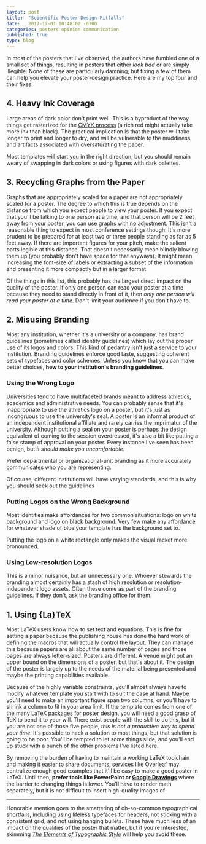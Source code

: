 ```yaml
---
layout: post
title:  "Scientific Poster Design Pitfalls"
date:   2017-12-01 10:48:02 -0700
categories: posters opinion communication
published: true
type: blog
---
```


In most of the posters that I've observed, the authors have fumbled one of a small set of things, resulting in posters that either _look bad_ or are simply illegible. None of these are particularly damning, but fixing a few of them can help you elevate your poster-design practice. Here are my top four and their fixes.

## 4. Heavy Ink Coverage

Large areas of dark color don't print well. This is a byproduct of the way things get rasterized for the [CMYK process](https://en.wikipedia.org/wiki/CMYK_color_model) (a rich red might actually take more ink than black). The practical implication is that the poster will take longer to print and longer to dry, and will be vulnerable to the muddiness and artifacts associated with oversaturating the paper.

Most templates will start you in the right direction, but you should remain weary of swapping in dark colors or using figures with dark palettes.


## 3. Recycling Graphs from the Paper

Graphs that are appropriately scaled for a paper are not appropriately scaled for a poster. The degree to which this is true depends on the distance from which you expect people to view your poster. If you expect that you'll be talking to one person at a time, and that person will be 2 feet away from your poster, you can use graphs with no adjustment. This isn't a reasonable thing to expect in most conference settings though. It's more prudent to be prepared for at least two or three people standing as far as 5 feet away. If there are important figures for your pitch, make the salient parts legible at this distance. That doesn't necessarily mean blindly blowing them up (you probably don't have space for that anyways). It might mean increasing the font-size of labels or extracting a subset of the information and presenting it more compactly but in a larger format.

Of the things in this list, this probably has the largest direct impact on the quality of the poster. If only one person can read your poster at a time because they need to stand directly in front of it, then _only one person will read your poster at a time_. Don't limit your audience if you don't have to.


## 2. Misusing Branding

Most any institution, whether it's a university or a company, has brand guidelines (sometimes called identity guidelines) which lay out the proper use of its logos and colors. This kind of pedantry isn't just a service to your institution. Branding guidelines enforce good taste, suggesting coherent sets of typefaces and color schemes. Unless you know that you can make better choices, **hew to your institution's branding guidelines**. 

### Using the Wrong Logo

Universities tend to have multifaceted brands meant to address athletics, academics and administrative needs. You can probably sense that it's inappropriate to use the athletics logo on a poster, but it's just as incongruous to use the university's seal. A poster is an informal product of an independent institutional affiliate and rarely carries the imprimatur of the university. Although putting a seal on your poster is perhaps the design equivalent of coming to the session overdressed, it's also a bit like putting a false stamp of approval on your poster. Every instance I've seen has been benign, but _it should make you uncomfortable_.

Prefer departmental or organizational-unit branding as it more accurately communicates who you are representing.

Of course, different institutions will have varying standards, and this is why you should seek out the guidelines

### Putting Logos on the Wrong Background

Most identities make affordances for two common situations: logo on white background and logo on black background. Very few make any affordance for whatever shade of blue your template has the background set to. 

Putting the logo on a white rectangle only makes the visual racket more pronounced.

### Using Low-resolution Logos

This is a minor nuisance, but an unnecessary one. Whoever stewards the branding almost certainly has a stash of high resolution or resolution-independent logo assets. Often these come as part of the branding guidelines. If they don't, ask the branding office for them.


## 1. Using {La}TeX

Most LaTeX users know how to set text and equations. This is fine for setting a paper because the publishing house has done the hard work of defining the macros that will actually control the layout. They can manage this because papers are all about the same number of pages and those pages are always letter-sized. Posters are different. A venue might put an upper bound on the dimensions of a poster, but that's about it. The design of the poster is largely up to the needs of the material being presented and maybe the printing capabilities available. 

Because of the highly variable constraints, you'll almost always have to modify whatever template you start with to suit the case at hand. Maybe you'll need to make an important figure span two columns, or you'll have to shrink a column to fit in your area limit. If the template comes from one of the many LaTeX [packages](https://ctan.org/pkg/beamerposter) [for](http://www.brian-amberg.de/uni/poster/) [poster](https://ctan.org/pkg/tikzposter) [design](https://ctan.org/pkg/a0poster), you will need a good grasp of TeX to bend it to your will. There exist people with the skill to do this, but if you are not one of those five people, _this is not a productive way to spend your time_. It's possible to hack a solution to most things, but that solution is going to be poor. You'll be tempted to let some things slide, and you'll end up stuck with a bunch of the other problems I've listed here.

By removing the burden of having to maintain a working LaTeX toolchain and making it easier to share documents, services like [Overleaf](https://overleaf.com ) may centralize enough good examples that it'll be easy to make a good poster in LaTeX. Until then, **prefer tools like PowerPoint or [Google Drawings](https://docs.google.com/drawings/
)** where the barrier to changing things is lower. You'll have to render math separately, but it is not difficult to insert high-quality images of 


<hr/>

Honorable mention goes to the smattering of oh-so-common typographical shortfalls, including using lifeless typefaces for headers, not sticking with a consistent grid, and not using hanging bullets. These have much less of an impact on the qualities of the poster that matter, but if you're interested, skimming _[The Elements of Typographic Style](https://en.wikipedia.org/wiki/The_Elements_of_Typographic_Style)_ will help you avoid these.


